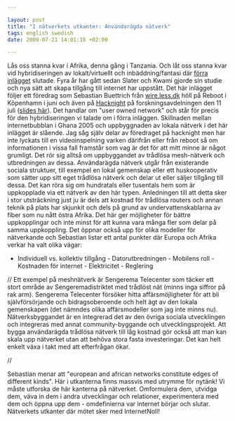 ```yaml
--- 

layout: post
title: "I nätverkets utkanter: Användarägda nätverk" 
tags: english swedish 
date: 2009-07-21 14:01:18 +02:00 

---
```


Lås oss stanna kvar i Afrika, denna gång i Tanzania. Och låt oss stanna kvar vid hybridiseringen av lokalt/virtuellt och inbäddning/fantasi där [förra inlägget](2009-07-20-trassel-och-flykt-medier-i-ghana.html) slutade. Fyra år har gått sedan Slater och Kwami gjorde sin studie och nya sätt att skapa tillgång till internet har uppstått. Det här inlägget följer ett föredrag som Sebastian Buettrich från [wire.less.dk](http://wire.less.dk/) höll på Reboot i Köpenhamn i juni och även på [Hacknight](http://forskningsavd.se/PublicWiki/w/Hacknight2009) på forskningsavdelningen den 11 juli ([slides här](http://write.less.dk/?p=156)). Det handlar om "user owned network" och står för precis för den hybridiseringen vi talade om i förra inläggen. Skillnaden mellan internetbubblan i Ghana 2005 och uppbyggnaden av lokala nätverk i det här inlägget är slående. Jag såg själv delar av föredraget på hacknight men har inte lyckats till en videoinspelning varken därifrån eller från reboot så om informationen i vissa fall framstår som vag är det för att mitt minne är något grumligt. Det rör sig alltså om uppbyggandet av trådlösa mesh-nätverk och utbredningen av dessa. Användarägda nätverk utgår från existerande sociala struktuer, till exempel en lokal gemenskap eller ett huskooperativ som sätter upp sitt eget trådlösa nätverk och delar ut eller säljer tillgång till dessa. Det kan röra sig om hundratals eller tusentals hem som är uppkopplade via ett nätverk av den här typen. Anledningen till att detta sker i stor utsträckning just ju är dels att kostnad för trådlösa routers och annan teknik på plats har skjunkit och dels på grund av undervattenskablarna av fiber som nu nått östra Afrika. Det här ger möjligheter för bättre uppkopplingar och inte minst för att kunna vara många fler som delar på samma uppkoppling. Det öppnar också upp för olika modeller för nätverkande och Sebastian listar ett antal punkter där Europa och Afrika verkar ha valt olika vägar:

- Individuell vs. kollektiv tillgång - Datorutbredningen - Mobilens roll - Kostnaden för internet - Elektricitet - Reglering

// Ett exempel på meshnätverk är Sengerema Telecenter som täcker ett stort område av Sengeremadistriktet med trådlöst nät (minns inga siffror på rak arm). Sengerema Telecenter försöker hitta affärsmöjligheter för att bli självförsörjande och bidragsoberoende och helt ägt av den lokala gemenskapen (det nämndes olika affärsmodeller som jag inte minns nu). Nätverksbyggandet är en integrerad det av den övriga sociala utvecklingen och integreras med annat community-byggande och utvecklingsprojekt. Att bygga användarägda trådlösa nätverk till låg kostnad gör också att man kan skala upp nätverket utan att behöva stora fasta investeringar. Det kan helt enkelt växa i takt med att efterfrågan ökar. 

//

Sebastian menar att "european and african networks constitute edges of different kinds". Här i utkanterna finns massvis med utrymme för nytänk! Vi måste utforska de här kanterna på nätverket. Omformulera dem, utvidga dem, väva in dem i andra utvecklingar och relationer, experimentera med dem och öppna upp dem - omdefinierna var internet börjar och slutar. Nätverkets utkanter där mötet sker med InternetNoll! 
